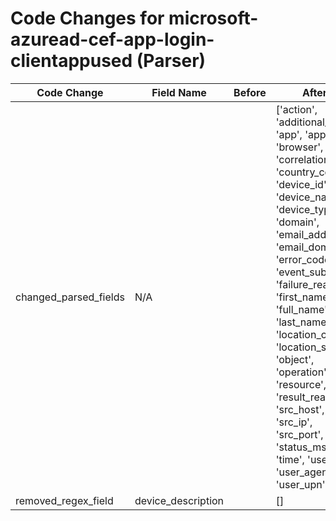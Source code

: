 # Code Changes for microsoft-azuread-cef-app-login-clientappused (Parser)

| Code Change | Field Name | Before | After |
|-------------|------------|--------|-------|
| changed_parsed_fields | N/A |  | ['action', 'additional_info', 'app', 'app_id', 'browser', 'correlation_id', 'country_code', 'device_id', 'device_name', 'device_type', 'domain', 'email_address', 'email_domain', 'error_code', 'event_subtype', 'failure_reason', 'first_name', 'full_name', 'last_name', 'location_city', 'location_state', 'object', 'operation', 'os', 'resource', 'result_reason', 'src_host', 'src_ip', 'src_port', 'status_msg', 'time', 'user', 'user_agent', 'user_upn'] |
| removed_regex_field | device_description |  | [] |